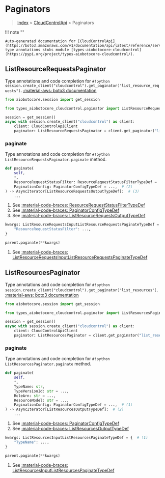 # Paginators

> [Index](../README.md) > [CloudControlApi](./README.md) > Paginators

!!! note ""

    Auto-generated documentation for [CloudControlApi](https://boto3.amazonaws.com/v1/documentation/api/latest/reference/services/cloudcontrol.html#CloudControlApi)
    type annotations stubs module [types-aiobotocore-cloudcontrol](https://pypi.org/project/types-aiobotocore-cloudcontrol/).

## ListResourceRequestsPaginator

Type annotations and code completion for `#!python session.create_client("cloudcontrol").get_paginator("list_resource_requests")`.
[:material-aws: boto3 documentation](https://boto3.amazonaws.com/v1/documentation/api/latest/reference/services/cloudcontrol.html#CloudControlApi.Paginator.ListResourceRequests)

```python title="Usage example"
from aiobotocore.session import get_session

from types_aiobotocore_cloudcontrol.paginator import ListResourceRequestsPaginator

session = get_session()
async with session.create_client("cloudcontrol") as client:
    client: CloudControlApiClient
    paginator: ListResourceRequestsPaginator = client.get_paginator("list_resource_requests")
```


### paginate

Type annotations and code completion for `#!python ListResourceRequestsPaginator.paginate` method.

```python title="Method definition"
def paginate(
    self,
    *,
    ResourceRequestStatusFilter: ResourceRequestStatusFilterTypeDef = ...,  # (1)
    PaginationConfig: PaginatorConfigTypeDef = ...,  # (2)
) -> AsyncIterator[ListResourceRequestsOutputTypeDef]:  # (3)
    ...
```

1. See [:material-code-braces: ResourceRequestStatusFilterTypeDef](./type_defs.md#resourcerequeststatusfiltertypedef) 
2. See [:material-code-braces: PaginatorConfigTypeDef](./type_defs.md#paginatorconfigtypedef) 
3. See [:material-code-braces: ListResourceRequestsOutputTypeDef](./type_defs.md#listresourcerequestsoutputtypedef) 


```python title="Usage example with kwargs"
kwargs: ListResourceRequestsInputListResourceRequestsPaginateTypeDef = {  # (1)
    "ResourceRequestStatusFilter": ...,
}

parent.paginate(**kwargs)
```

1. See [:material-code-braces: ListResourceRequestsInputListResourceRequestsPaginateTypeDef](./type_defs.md#listresourcerequestsinputlistresourcerequestspaginatetypedef) 
## ListResourcesPaginator

Type annotations and code completion for `#!python session.create_client("cloudcontrol").get_paginator("list_resources")`.
[:material-aws: boto3 documentation](https://boto3.amazonaws.com/v1/documentation/api/latest/reference/services/cloudcontrol.html#CloudControlApi.Paginator.ListResources)

```python title="Usage example"
from aiobotocore.session import get_session

from types_aiobotocore_cloudcontrol.paginator import ListResourcesPaginator

session = get_session()
async with session.create_client("cloudcontrol") as client:
    client: CloudControlApiClient
    paginator: ListResourcesPaginator = client.get_paginator("list_resources")
```


### paginate

Type annotations and code completion for `#!python ListResourcesPaginator.paginate` method.

```python title="Method definition"
def paginate(
    self,
    *,
    TypeName: str,
    TypeVersionId: str = ...,
    RoleArn: str = ...,
    ResourceModel: str = ...,
    PaginationConfig: PaginatorConfigTypeDef = ...,  # (1)
) -> AsyncIterator[ListResourcesOutputTypeDef]:  # (2)
    ...
```

1. See [:material-code-braces: PaginatorConfigTypeDef](./type_defs.md#paginatorconfigtypedef) 
2. See [:material-code-braces: ListResourcesOutputTypeDef](./type_defs.md#listresourcesoutputtypedef) 


```python title="Usage example with kwargs"
kwargs: ListResourcesInputListResourcesPaginateTypeDef = {  # (1)
    "TypeName": ...,
}

parent.paginate(**kwargs)
```

1. See [:material-code-braces: ListResourcesInputListResourcesPaginateTypeDef](./type_defs.md#listresourcesinputlistresourcespaginatetypedef) 
